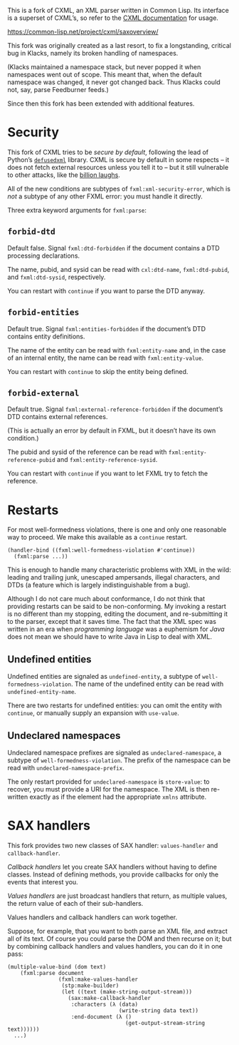 This is a fork of CXML, an XML parser written in Common Lisp. Its
interface is a superset of CXML’s, so refer to the
[CXML documentation][cxml] for usage.


https://common-lisp.net/project/cxml/saxoverview/

This fork was originally created as a last resort, to fix a
longstanding, critical bug in Klacks, namely its broken handling of
namespaces.

(Klacks maintained a namespace stack, but never popped it when
namespaces went out of scope. This meant that, when the default
namespace was changed, it never got changed back. Thus Klacks could
not, say, parse Feedburner feeds.)

Since then this fork has been extended with additional features.


# Security

This fork of CXML tries to be *secure by default*, following the lead
of Python’s [`defusedxml`][defusedxml] library. CXML is secure by
default in some respects – it does not fetch external resources unless
you tell it to – but it still vulnerable to other attacks, like the
[billion laughs][].

All of the new conditions are subtypes of `fxml:xml-security-error`, which is *not* a subtype of any other FXML error: you must handle it directly.

Three extra keyword arguments for `fxml:parse`:

## `forbid-dtd`

Default false. Signal `fxml:dtd-forbidden` if the document contains a
DTD processing declarations.

The name, pubid, and sysid can be read with `cxl:dtd-name`,
`fxml:dtd-pubid`, and `fxml:dtd-sysid`, respectively.

You can restart with `continue` if you want to parse the DTD anyway.

## `forbid-entities`

Default true. Signal `fxml:entities-forbidden` if the document’s DTD
contains entity definitions.

The name of the entity can be read with `fxml:entity-name` and, in the
case of an internal entity, the name can be read with
`fxml:entity-value`.

You can restart with `continue` to skip the entity being defined.

## `forbid-external`

Default true. Signal `fxml:external-reference-forbidden` if the
document’s DTD contains external references.

(This is actually an error by default in FXML, but it doesn’t have its
own condition.)

The pubid and sysid of the reference can be read with
`fxml:entity-reference-pubid` and `fxml:entity-reference-sysid`.

You can restart with `continue` if you want to let FXML try to fetch
the reference.

# Restarts

For most well-formedness violations, there is one and only one
reasonable way to proceed. We make this available as a `continue`
restart.

    (handler-bind ((fxml:well-formedness-violation #'continue))
      (fxml:parse ...))

This is enough to handle many characteristic problems with XML in the
wild: leading and trailing junk, unescaped ampersands, illegal
characters, and DTDs (a feature which is largely indistinguishable
from a bug).

Although I do not care much about conformance, I do not think that
providing restarts can be said to be non-conforming. My invoking a
restart is no different than my stopping, editing the document, and
re-submitting it to the parser, except that it saves time. The fact
that the XML spec was written in an era when *programming language*
was a euphemism for *Java* does not mean we should have to write Java
in Lisp to deal with XML.

## Undefined entities

Undefined entities are signaled as `undefined-entity`, a subtype of
`well-formedness-violation`. The name of the undefined entity can be
read with `undefined-entity-name`.

There are two restarts for undefined entities: you can omit the entity
with `continue`, or manually supply an expansion with `use-value`.

## Undeclared namespaces

Undeclared namespace prefixes are signaled as `undeclared-namespace`,
a subtype of `well-formedness-violation`. The prefix of the namespace
can be read with `undeclared-namespace-prefix`.

The only restart provided for `undeclared-namespace` is `store-value`:
to recover, you must provide a URI for the namespace. The XML is then
re-written exactly as if the element had the appropriate `xmlns`
attribute.

# SAX handlers

This fork provides two new classes of SAX handler: `values-handler`
and `callback-handler`.

*Callback handlers* let you create SAX handlers without having to
define classes. Instead of defining methods, you provide callbacks for
only the events that interest you.

*Values handlers* are just broadcast handlers that return, as multiple
values, the return value of each of their sub-handlers.

Values handlers and callback handlers can work together.

Suppose, for example, that you want to both parse an XML file, and
extract all of its text. Of course you could parse the DOM and then
recurse on it; but by combining callback handlers and values handlers,
you can do it in one pass:

    (multiple-value-bind (dom text)
        (fxml:parse document
                    (fxml:make-values-handler
                     (stp:make-builder)
                     (let ((text (make-string-output-stream)))
                       (sax:make-callback-handler
                        :characters (λ (data)
                                       (write-string data text))
                        :end-document (λ ()
                                         (get-output-stream-string text))))))
      ...)

[cxml]: http://common-lisp.net/project/fxml/
[defusedxml]: https://pypi.python.org/pypi/defusedxml
[billion laughs]: https://en.wikipedia.org/wiki/Billion_laughs
